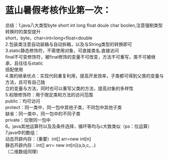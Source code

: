 # 蓝山暑假考核作业第一次：<br>
总结：1.java八大类型byte short int long float doule char boolen,注意强制类型转换时的类型提升<br>
      short，byte，char<int<long<float<double<br>
      2.包装类注意自动装箱与自动拆箱，以及与String类型的转换即可<br>
      3.static静态修饰符，不需使用对象，可直接类名.直接访问<br>
        final不可变修饰符，被final修饰的变量不可改变，方法不可重写，类不可被继承，且往往与static<br>
        搭配使用<br>
      4.类的继承优点：实现代码重复利用，提高开发效率，子类都可得到父类的变量与方法，且可有自己独<br>
        立的变量与方法，同时也可以重写父类的方法，提高对象的多样性<br>
      5.权限修饰符：用于限定类和方法的访问范围<br>
        public：均可访问<br>
        protect：同一类中，同一包中其他子类，不同包中其他子类<br>
        缺省：同一类中，同一包中的不同子类<br>
        private：仅限同一包中<br>
      6。java其他运算符以及及条件选择，循环等均与c大致类似（ps：位运算）<br>
      7.java中的数组：<br>
        动态开辟内存：（重要）int[] arr=new int[n]<br>
        静态开辟内存：int[] arr= new int[n]{a,b,c,...}<br>
        （二维数组同理）<br>
        

